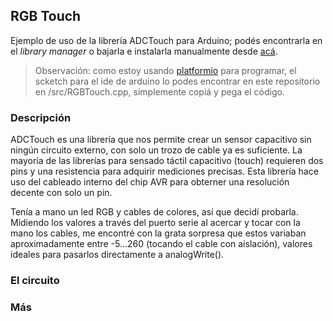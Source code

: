 ## RGB Touch
Ejemplo de uso de la librería ADCTouch para Arduino; podés encontrarla en el
*library manager* o bajarla e instalarla manualmente desde [acá](https://github.com/martin2250/ADCTouch).
> Observación: como estoy usando [platformio](http://platformio.org/) para programar, el scketch para el ide de arduino lo podes encontrar en este repositorio en /src/RGBTouch.cpp, simplemente copiá y pega el código.

### Descripción
ADCTouch es una librería que nos permite crear un sensor capacitivo sin ningún circuito externo,
con solo un trozo de cable ya es suficiente. La mayoría de las librerías para sensado táctil
capacitivo (touch) requieren dos pins y una resistencia para adquirir mediciones precisas. Esta
librería hace uso del cableado interno del chip AVR para obterner una resolución decente con solo
un pin.

Tenía a mano un led RGB y cables de colores, así que decidí probarla. Midiendo los valores
a través del puerto serie al acercar y tocar con la mano los cables, me encontré con la grata
sorpresa que estos variaban aproximadamente entre -5...260 (tocando el cable con aislación),
valores ideales para pasarlos directamente a analogWrite().

### El circuito

### Más
